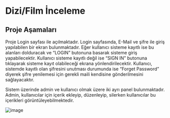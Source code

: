 # Dizi/Film İnceleme 

## Proje Aşamaları 

Proje Login sayfası ile açılmaktadır. Login sayfasında, E-Mail ve şifre ile giriş yapılabilen bir ekran bulunmaktadır. Eğer kullanıcı sisteme kayıtlı ise bu alanları dolduracak ve “LOGIN” butonuna basarak sisteme giriş yapabilecektir. Kullanıcı sisteme kayıtlı değil ise “SIGN IN” butonuna tıklayarak sisteme kayıt olabileceği ekrana yönlendirilecektir. Kullanıcı, sistemde kayıtlı olan şifresini unutması durumunda ise “Forget Password” diyerek şifre yenilemesi için gerekli maili kendisine gönderilmesini sağlayacaktır. 

Sistem üzerinde admin ve kullanıcı olmak üzere iki ayrı panel bulunmaktadır. Admin, kullanıcılar için içerik ekleyip, düzenleyip, silerken kullanıcılar bu içerikleri görüntüleyebilmektedir. 

![image](https://user-images.githubusercontent.com/47089443/124516742-0839f080-ddeb-11eb-8e54-fcba4c2eb4e0.png)
